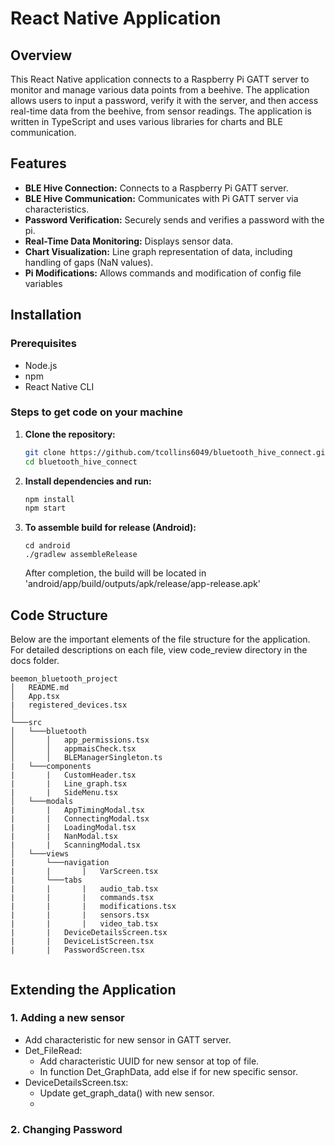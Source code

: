 # React Native Application

## Overview

This React Native application connects to a Raspberry Pi GATT server to monitor and manage various data points from a beehive. The application allows users to input a password, verify it with the server, and then access real-time data from the beehive, from sensor readings. The application is written in TypeScript and uses various libraries for charts and BLE communication.

## Features

- **BLE Hive Connection:** Connects to a Raspberry Pi GATT server.
- **BLE Hive Communication:** Communicates with Pi GATT server via characteristics.
- **Password Verification:** Securely sends and verifies a password with the pi.
- **Real-Time Data Monitoring:** Displays sensor data.
- **Chart Visualization:** Line graph representation of data, including handling of gaps (NaN values).
- **Pi Modifications:** Allows commands and modification of config file variables

## Installation

### Prerequisites

- Node.js
- npm
- React Native CLI

### Steps to get code on your machine
1. **Clone the repository:**
   ```bash
   git clone https://github.com/tcollins6049/bluetooth_hive_connect.git
   cd bluetooth_hive_connect
2. **Install dependencies and run:**
   ```bash
   npm install
   npm start
3. **To assemble build for release (Android):**
   ```
   cd android
   ./gradlew assembleRelease
   ```
   After completion, the build will be located in 'android/app/build/outputs/apk/release/app-release.apk'
   

## Code Structure
Below are the important elements of the file structure for the application. For detailed descriptions on each file, view code_review directory in the docs folder.
```
beemon_bluetooth_project
│   README.md
│   App.tsx
|   registered_devices.tsx
│
└───src
│   └───bluetooth
│       │   app_permissions.tsx
│       │   appmaisCheck.tsx
│       │   BLEManagerSingleton.ts
|   └───components
|       |   CustomHeader.tsx
|       |   Line_graph.tsx
|       |   SideMenu.tsx
│   └───modals
|       |   AppTimingModal.tsx
|       |   ConnectingModal.tsx
|       |   LoadingModal.tsx
|       |   NanModal.tsx
|       |   ScanningModal.tsx
│   └───views
|       └───navigation
|       |       |   VarScreen.tsx
|       └───tabs
|       |       |   audio_tab.tsx
|       |       |   commands.tsx
|       |       |   modifications.tsx
|       |       |   sensors.tsx
|       |       |   video_tab.tsx
|       |   DeviceDetailsScreen.tsx
|       |   DeviceListScreen.tsx
|       |   PasswordScreen.tsx
 
```

## Extending the Application
### 1. Adding a new sensor
- Add characteristic for new sensor in GATT server.
- Det_FileRead:
   - Add characteristic UUID for new sensor at top of file.
   - In function Det_GraphData, add else if for new specific sensor.
- DeviceDetailsScreen.tsx:
   - Update get_graph_data() with new sensor.
   - 

### 2. Changing Password


